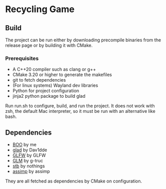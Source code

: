 # Recycling Game

## Build
The project can be run either by downloading precompile binaries from the 
release page or by building it with CMake.

### Prerequisites
- A C++20 compiler such as clang or g++
- CMake 3.20 or higher to generate the makefiles
- git to fetch dependencies
- (For linux systems) Wayland dev libraries
- Python for project configuration
- jinja2 python package to build glad

Run run.sh to configure, build, and run the project. It does not work with 
zsh, the default Mac interpreter, so it must be run with an alternative like 
bash.

## Dependencies
- [BOO](https://github.com/imtofuu/boo) by me
- [glad](https://github.com/Dav1dde/glad) by Dav1dde
- [GLFW](https://github.com/glfw/glfw) by GLFW
- [GLM](https://github.com/g-truc/glm) by g-truc
- [stb](https://github.com/nothings/stb) by nothings
- [assimp](https://github.com/assimp/assimp) by assimp

They are all fetched as dependencies by CMake on configuration.